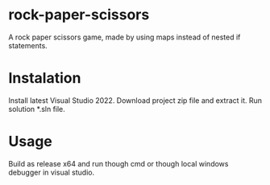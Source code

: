 # rock-paper-scissors
A rock paper scissors game, made by using maps instead of nested if statements.

# Instalation
Install latest Visual Studio 2022. Download project zip file and extract it. Run solution *.sln file.

# Usage
Build as release x64 and run though cmd or though local windows debugger in visual studio.
